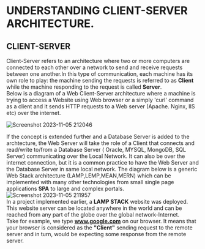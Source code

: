 # UNDERSTANDING CLIENT-SERVER ARCHITECTURE.
## CLIENT-SERVER
Client-Server refers to an architecture where two or more computers are connected to each other over a network to send and receive requests between one another.In this type of communication, each machine has its own role to play: the machine sending the requests is referred to as **Client** while the machine responding to the request is called **Server**.<br/>
Below is a diagram of a Web Client-Server architecture where a machine is trying to access a Website using Web browser or a simply 'curl' command as a client and it sends HTTP requests to a Web server (Apache. Nginx, IIS etc) over the internet. 



![Screenshot 2023-11-05 212046](https://github.com/Saidat23/devops.pbl/assets/138054715/07a44dd0-daad-4e2e-805b-5c185edfa021)



If the concept is extended further and a Database Server is added to the archtecture, the Web Server will take the role of a Client that connects and read/write to/from a Database Server ( Oracle, MYSQL, MongoDB, SQL Server) communicating over the Local Network. It can also be over the internet connection, but it is a common practice to have the Web Server and the Database Server in same local network.
The diagram below is a generic Web Stack architecture (LAMP,LEMP,MEAN,MERN) which can be implemented with many other technologies from small single page applications **SPA** to large and complex portals.
![Screenshot 2023-11-05 211957](https://github.com/Saidat23/devops.pbl/assets/138054715/2932373f-0e40-4d03-a42a-84287e2b569e) <br/>
In a project implemented earlier, a **LAMP STACK** website was deployed. This website server can be located anywhere in the world and can be reached from any part of the globe over the global network-Internet.<br/>
Take for example, we type **www.google.com** on our browser. It means that your browser is considered as the **"Client"** sending request to the remote server and in turn, would be expecting some response from the remote server. 
